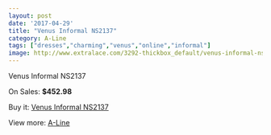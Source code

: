 ```yaml
---
layout: post
date: '2017-04-29'
title: "Venus Informal NS2137"
category: A-Line
tags: ["dresses","charming","venus","online","informal"]
image: http://www.extralace.com/3292-thickbox_default/venus-informal-ns2137.jpg
---
```

Venus Informal NS2137

On Sales: **$452.98**
<a href="https://www.extralace.com/a-line/1556-venus-informal-ns2137.html"><amp-img layout="responsive" width="600" height="600" src="//www.extralace.com/3292-thickbox_default/venus-informal-ns2137.jpg" alt="Venus Informal NS2137 0" /></a>
<a href="https://www.extralace.com/a-line/1556-venus-informal-ns2137.html"><amp-img layout="responsive" width="600" height="600" src="//www.extralace.com/3293-thickbox_default/venus-informal-ns2137.jpg" alt="Venus Informal NS2137 1" /></a>

Buy it: [Venus Informal NS2137](https://www.extralace.com/a-line/1556-venus-informal-ns2137.html "Venus Informal NS2137")

View more: [A-Line](https://www.extralace.com/2-a-line "A-Line")